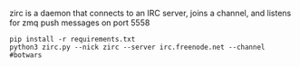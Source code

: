 zirc is a daemon that connects to an IRC server, joins a channel, and listens for zmq push messages on port 5558

    pip install -r requirements.txt
    python3 zirc.py --nick zirc --server irc.freenode.net --channel #botwars
